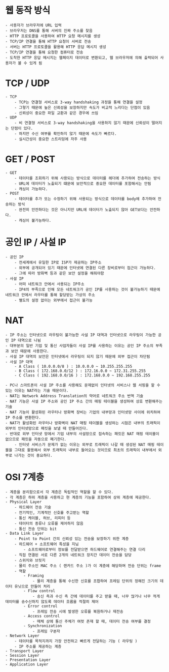 # 웹 동작 방식
    - 사용자가 브라우저에 URL 입력
    - 브라우저는 DNS를 통해 서버의 진짜 주소를 찾음
    - HTTP 프로토콜을 사용하여 HTTP 요청 메시지를 생성
    - TCP/IP 연결을 통해 HTTP 요청이 서버로 전송
    - 서버는 HTTP 프로토콜을 활용해 HTTP 응답 메시지 생성
    - TCP/IP 연결을 통해 요청한 컴퓨터로 전송
    - 도착한 HTTP 응답 메시지는 웹페이지 데이터로 변환되고, 웹 브라우저에 의해 출력되어 사용자가 볼 수 있게 됨

# TCP / UDP
    - TCP
        - TCP는 연결형 서비스로 3-way handshaking 과정을 통해 연결을 설정
        - 그렇기 때문에 높은 신뢰성을 보장하지만 속도가 비교적 느리다는 단점이 있음
        - 신뢰성이 중요한 파일 교환과 같은 경우에 쓰임
    - UDP
        - 비 연결형 서비스로 3-way handshaking을 사용하지 않기 때문에 신뢰성이 떨어지는 단점이 있다.
        - 하지만 수신 여부를 확인하지 않기 때문에 속도가 빠르다.
        - 실시간성이 중요한 스트리밍에 자주 사용

# GET / POST
    - GET
        - 데이터를 조회하기 위해 사용되는 방식으로 데이터를 헤더에 추가하여 전송하는 방식
        - URL에 데이터가 노출되기 떄문에 보안적으로 중요한 데이터를 포함해서는 안됨
        - 캐싱이 가능하다.
    - POST
        - 데이터를 추가 또는 수정하기 위해 사용되는 방식으로 데이터를 body에 추가하여 전송하는 방식
        - 완전히 안전하다는 것은 아니지만 URL에 데이터가 노출되지 않아 GET보다는 안전하다.
        - 캐싱이 불가능하다.

# 공인 IP / 사설 IP
    - 공인 IP
        - 전세계에서 유일한 IP로 ISP가 제공하는 IP주소
        - 외부에 공개되어 있기 때문에 인터넷에 연결된 다른 장비로부터 접근이 가능하다.
        - 그에 따라 방화벽 등과 같은 보안 설정을 해줘야함
    - 사설 IP
        - 어떠 네트워크 안에서 사용되는 IP주소
        - IP4의 부족으로 인해 모든 네트워크가 공인 IP를 사용하는 것이 불가능하기 때문에 네트워크 안에서 라우터를 통해 할당받는 가상의 주소
        - 별도의 설정 없이는 외부에서 접근이 불가능

# NAT
    - IP 주소는 인터넷으로 라우팅이 불가능한 사설 IP 대역과 인터넷으로 라우팅이 가능한 공인 IP 대역으로 나뉨
    - 대부분의 일반 기업 및 통신 사업자들이 사설 IP를 사용하는 이유는 공인 IP 주소의 부족과 보안 때문에 사용한다.
    - 사설 IP 대역의 보안은 인터넷에서 라우팅이 되지 않기 때문에 외부 접근이 차단됨
    - 사설 IP 대역
        - A Class ( 10.0.0.0/8 ) : 10.0.0.0 ~ 10.255.255.255
        - B Class ( 172.168.0.0/12 ) : 172.16.0.0 ~ 172.31.255.255
        - C Class ( 192.168.0.0/16 ) : 172.168.0.0 ~ 192.168.255.255

    - PC나 스마트폰이 사설 IP 주소를 사용해도 문제없이 인터넷의 서비스나 웹 서핑을 할 수 있는 이유는 NAT라는 기술 때문이다.
    - NAT는 Network Address Translation의 약어로 네트워크 주소 번역 기술
    - NAT 기능은 사설 IP 주소와 공인 IP 주소 간의 매핑 테이블을 생성하여 상호 변환해주는 기술
    - NAT 기능이 활성화된 라우터나 방화벽 장비는 기업의 내부망과 인터넷망 사이에 위치하여 IP 주소를 변환한다.
    - NAT가 활성화된 라우터나 방화벽이 NAT 매핑 테이블을 생성하는 시점은 내부의 트래픽이 외부의 인터넷망으로 패킷을 보낼 때 만들어진다.
    - 반대로 외부 인터넷 망에서 기업 내부의 사설망으로 접속하는 패킷은 NAT 매핑 테이블이 없으므로 패킷을 자동으로 폐기한다.
        - 인터넷 서비스가 문제가 없는 이유는 외부로 트래픽이 나갈 때 생성된 NAT 매핑 테이블을 그대로 활용해서 외부 트래픽이 내부로 들어오는 것이므로 최초의 트래픽이 내부에서 외부로 나가는 것이 중요하다.

# OSI 7계층
    - 계층을 분리함으로서 각 계층은 독립적인 역할을 할 수 있다.
    - 각 계층은 하위 계층을 사용하고 현 계층의 기능을 포함하여 상위 계층에 제공한다.
    - Physical Layer
        - 하드웨어 전송 기술
        - 전기적인, 기계적인 신호를 주고받는 역할
        - 통신 케이블, 허브, 리피터 등
        - 데이터의 종류나 오류를 제어하지 않음
        - 통신 전송 단위는 bit
    - Data Link Layer
        - Point to Point 간의 신뢰성 있는 전송을 보장하기 위한 계층
        - 하드웨어 + 소프트웨어 특성을 지님
            - 소프트웨어로부터 정보를 전달받으면 하드웨어로 연결해주는 연결 다리
        - 직접 연결된 서로 다른 2개의 네트워크 장치간 데이터 전송을 담당
        - 스위치와 브릿지
        - 물리 주소인 MAC 주소 ( 랜카드 주소 )가 이 계층에 해당하며 전송 단위는 frame
        - 역할
            - Framing
                - 물리 계층을 통해 수신한 신호를 조합하여 프레임 단위의 정해진 크기의 데이터 유닛으로 만들어 처리
            - Flow control
                - 송신 측과 수신 측 간에 데이터를 주고 받을 때, 너무 많거나 너무 적게 데이터를 송수신하지 않도록 데이터 흐름을 적절히 제어
            - Error control
                - 프레임 전송 시에 발생한 오류를 복원하거나 재전송
            - Access control
                - 매체 상에 통신 주체가 여럿 존재 할 때, 데이터 전송 여부를 결정
            - Synchronization
                - 프레임 구분자
    - Network Layer
        - 데이터를 목적지까지 가장 안전하고 빠르게 전달하는 기능 ( 라우팅 )
        - IP 주소를 제공하는 계층
    - Transport Layer
    - Session Layer
    - Presentation Layer
    - Application Layer
